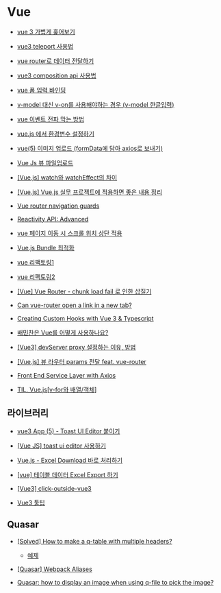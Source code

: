 # Vue

- [vue 3 가볍게 훑어보기](https://joshua1988.github.io/web-development/vuejs/vue3-coming/)

- [vue3 teleport 사용법](https://kyounghwan01.github.io/blog/Vue/vue3/teleport/)

- [vue router로 데이터 전달하기](https://velog.io/@skyepodium/vue-router%EB%A1%9C-%EB%8D%B0%EC%9D%B4%ED%84%B0-%EC%A0%84%EB%8B%AC%ED%95%98%EA%B8%B0-eskrsmr3)

- [vue3 composition api 사용법](https://kyounghwan01.github.io/blog/Vue/vue3/composition-api/#composition-api%E1%84%80%E1%85%A1-%E1%84%82%E1%85%A1%E1%84%8B%E1%85%A9%E1%84%80%E1%85%A6-%E1%84%83%E1%85%AC%E1%86%AB-%E1%84%87%E1%85%A2%E1%84%80%E1%85%A7%E1%86%BC)

- [vue 폼 입력 바인딩](https://kr.vuejs.org/v2/guide/forms.html)

- [v-model 대신 v-on를 사용해야하는 경우 (v-model 한글입력)](https://hj-tilblog.tistory.com/87)

- [vue 이벤트 전파 막는 방법](https://pinokio0702.tistory.com/289)

- [vue.js 에서 환경변수 설정하기](https://velog.io/@dragoocho/Vue.js-%EC%97%90%EC%84%9C-%ED%99%98%EA%B2%BD%EB%B3%80%EC%88%98-%EC%84%A4%EC%A0%95%ED%95%98%EA%B8%B0)

- [vue(5) 이미지 업로드 (formData에 담아 axios로 보내기)](https://devbirdfeet.tistory.com/87)

- [Vue Js 뷰 파일업로드](https://www.bottlehs.com/vue/vue-js-%ED%8C%8C%EC%9D%BC%EC%97%85%EB%A1%9C%EB%93%9C/)

- [[Vue.js] watch와 watchEffect의 차이](https://velog.io/@soulee__/Vue.js-watch%EC%99%80-watchEffect%EC%9D%98-%EC%B0%A8%EC%9D%B4)

- [[Vue.js] Vue.js 실무 프로젝트에 적용하면 좋은 내용 정리](https://jess2.xyz/vue/vue-tip/)

- [Vue router navigation guards](https://router.vuejs.org/guide/advanced/navigation-guards.html)

- [Reactivity API: Advanced](https://vuejs.org/api/reactivity-advanced.html)

- [vue 페이지 이동 시 스크롤 위치 상단 적용](https://a-low-fat-piggy.tistory.com/entry/vue-%ED%8E%98%EC%9D%B4%EC%A7%80-%EC%9D%B4%EB%8F%99-%EC%8B%9C-%EC%8A%A4%ED%81%AC%EB%A1%A4-%EC%9C%84%EC%B9%98-%EC%83%81%EB%8B%A8-%EC%A0%81%EC%9A%A9)

- [Vue.js Bundle 최적화](https://velog.io/@kangsan/Vue.js-Bundle-%EC%B5%9C%EC%A0%81%ED%99%94)

- [vue 리팩토링1](<https://pozafly.github.io/tripllo/(8)vue-refactor1/>)

- [vue 리팩토링2](<https://pozafly.github.io/tripllo/(9)vue-refactor2/>)

- [[Vue] Vue Router - chunk load fail 로 인한 삽질기](https://blog.wanzargen.me/m/39)

- [Can vue-router open a link in a new tab?](https://stackoverflow.com/questions/40015037/can-vue-router-open-a-link-in-a-new-tab)

- [Creating Custom Hooks with Vue 3 & Typescript](https://codesource.io/creating-custom-hooks-with-vue-3-typescript/)

- [배민찬은 Vue를 어떻게 사용하나요?](https://techblog.woowahan.com/2577/)

- [[Vue3] devServer proxy 설정하는 이유, 방법](https://eunjinii.tistory.com/47)

- [[Vue.js] 뷰 라우터 params 전달 feat. vue-router](https://goodmemory.tistory.com/m/152)

- [Front End Service Layer with Axios](https://blog-english.vedovelli.com.br/frontend-service-layer-axios-ajax-interceptors-vuejs-vuex/)

- [TIL. Vue.js[v-for와 배열/객체]](https://velog.io/@kihyeon8949/TIL.-%EA%B8%B0%EC%97%85%ED%98%91%EC%97%85-2%EC%9D%BC%EC%B0%A8-Vue.js2-4)

## 라이브러리

- [vue3 App (5) - Toast UI Editor 붙이기](https://velog.io/@latte_h/Vue3-App-5-Toast-UI-Editor-%EB%B6%99%EC%9D%B4%EA%B8%B0)

- [[Vue JS] toast ui editor 사용하기](https://velog.io/@unani92/Vue-toast-ui-editor-%EC%82%AC%EC%9A%A9%ED%95%98%EA%B8%B0)

- [Vue.js - Excel Download 바로 처리하기](https://jhhan009.tistory.com/73)

- [[vue] 테이블 데이터 Excel Export 하기](https://berrrrr.github.io/programming/2020/11/15/vue-table-excel-export/)

- [[Vue3] click-outside-vue3](https://www.npmjs.com/package/click-outside-vue3)

- [Vue3 툴팁](https://valgeirb.github.io/vue3-popper/)

## Quasar

- [[Solved] How to make a q-table with multiple headers?](https://forum.quasar-framework.org/topic/2818/solved-how-to-make-a-q-table-with-multiple-headers)

  - [예제](https://jsfiddle.net/v09hbkwa/)

- [[Quasar] Webpack Aliases](https://quasar.dev/quasar-cli-webpack/handling-webpack#webpack-aliases)

- [Quasar: how to display an image when using q-file to pick the image?](https://stackoverflow.com/questions/67209444/quasar-how-to-display-an-image-when-using-q-file-to-pick-the-image)
